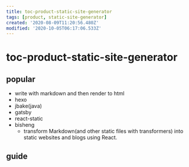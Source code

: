 ```yaml
---
title: toc-product-static-site-generator
tags: [product, static-site-generator]
created: '2020-08-09T11:20:56.480Z'
modified: '2020-10-05T06:17:06.533Z'
---
```


# toc-product-static-site-generator

## popular

- write with markdown and then render to html
- hexo
- jbake(java)
- gatsby
- react-static
- bisheng
  - transform Markdown(and other static files with transformers) into static websites and blogs using React.

## guide
